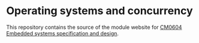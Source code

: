 # Operating systems and concurrency 

This repository contains the source of the module website for
<a href="http://hesabu.net/cm0604">CM0604 Embedded systems specification and design</a>.
